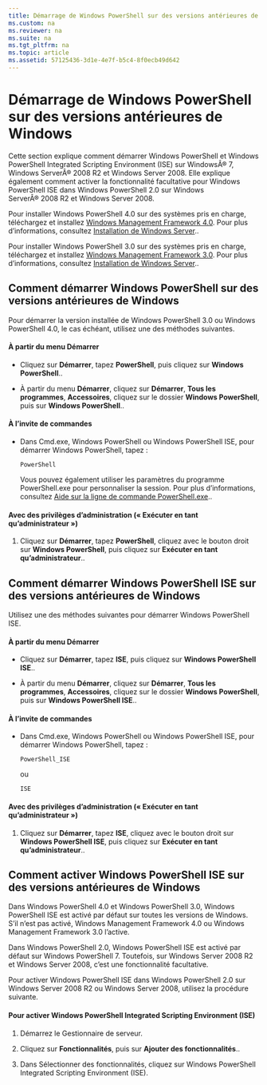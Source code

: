 ```yaml
---
title: Démarrage de Windows PowerShell sur des versions antérieures de Windows
ms.custom: na
ms.reviewer: na
ms.suite: na
ms.tgt_pltfrm: na
ms.topic: article
ms.assetid: 57125436-3d1e-4e7f-b5c4-8f0ecb49d642
---
```

# Démarrage de Windows PowerShell sur des versions antérieures de Windows
Cette section explique comment démarrer Windows PowerShell et Windows PowerShell Integrated Scripting Environment (ISE) sur WindowsÂ® 7, Windows ServerÂ® 2008 R2 et Windows Server 2008. Elle explique également comment activer la fonctionnalité facultative pour Windows PowerShell ISE dans Windows PowerShell 2.0 sur Windows ServerÂ® 2008 R2 et Windows Server 2008.

Pour installer Windows PowerShell 4.0 sur des systèmes pris en charge, téléchargez et installez [Windows Management Framework 4.0](http://go.microsoft.com/fwlink/?LinkID=293881). Pour plus d’informations, consultez [Installation de Windows Server](Installing-Windows-PowerShell.md)..

Pour installer Windows PowerShell 3.0 sur des systèmes pris en charge, téléchargez et installez [Windows Management Framework 3.0](http://go.microsoft.com/fwlink/?LinkID=240290). Pour plus d’informations, consultez [Installation de Windows Server](Installing-Windows-PowerShell.md)..

## Comment démarrer Windows PowerShell sur des versions antérieures de Windows
Pour démarrer la version installée de Windows PowerShell 3.0 ou Windows PowerShell 4.0, le cas échéant, utilisez une des méthodes suivantes.

#### À partir du menu Démarrer

-   Cliquez sur **Démarrer**, tapez **PowerShell**, puis cliquez sur **Windows PowerShell**..

-   À partir du menu **Démarrer**, cliquez sur **Démarrer**, **Tous les programmes**, **Accessoires**, cliquez sur le dossier **Windows PowerShell**, puis sur **Windows PowerShell**..

#### À l’invite de commandes

-   Dans Cmd.exe, Windows PowerShell ou Windows PowerShell ISE, pour démarrer Windows PowerShell, tapez :

    ```
    PowerShell
    ```

    Vous pouvez également utiliser les paramètres du programme PowerShell.exe pour personnaliser la session. Pour plus d’informations, consultez [Aide sur la ligne de commande PowerShell.exe](../core-powershell/console/PowerShell.exe-Command-Line-Help.md)..

#### Avec des privilèges d’administration (« Exécuter en tant qu’administrateur »)

1.  Cliquez sur **Démarrer**, tapez **PowerShell**, cliquez avec le bouton droit sur **Windows PowerShell**, puis cliquez sur **Exécuter en tant qu’administrateur**..

## Comment démarrer Windows PowerShell ISE sur des versions antérieures de Windows
Utilisez une des méthodes suivantes pour démarrer Windows PowerShell ISE.

#### À partir du menu Démarrer

-   Cliquez sur **Démarrer**, tapez **ISE**, puis cliquez sur **Windows PowerShell ISE**..

-   À partir du menu **Démarrer**, cliquez sur **Démarrer**, **Tous les programmes**, **Accessoires**, cliquez sur le dossier **Windows PowerShell**, puis sur **Windows PowerShell ISE**..

#### À l’invite de commandes

-   Dans Cmd.exe, Windows PowerShell ou Windows PowerShell ISE, pour démarrer Windows PowerShell, tapez :

    ```
    PowerShell_ISE
    ```

    ou

    ```
    ISE
    ```

#### Avec des privilèges d’administration (« Exécuter en tant qu’administrateur »)

1.  Cliquez sur **Démarrer**, tapez **ISE**, cliquez avec le bouton droit sur **Windows PowerShell ISE**, puis cliquez sur **Exécuter en tant qu’administrateur**..

## Comment activer Windows PowerShell ISE sur des versions antérieures de Windows
Dans Windows PowerShell 4.0 et Windows PowerShell 3.0, Windows PowerShell ISE est activé par défaut sur toutes les versions de Windows. S’il n’est pas activé, Windows Management Framework 4.0 ou Windows Management Framework 3.0 l’active.

Dans Windows PowerShell 2.0, Windows PowerShell ISE est activé par défaut sur Windows PowerShell 7. Toutefois, sur Windows Server 2008 R2 et Windows Server 2008, c’est une fonctionnalité facultative.

Pour activer Windows PowerShell ISE dans Windows PowerShell 2.0 sur Windows Server 2008 R2 ou Windows Server 2008, utilisez la procédure suivante.

#### Pour activer Windows PowerShell Integrated Scripting Environment (ISE)

1.  Démarrez le Gestionnaire de serveur.

2.  Cliquez sur **Fonctionnalités**, puis sur **Ajouter des fonctionnalités**..

3.  Dans Sélectionner des fonctionnalités, cliquez sur Windows PowerShell Integrated Scripting Environment (ISE).



<!--HONumber=May16_HO2-->


